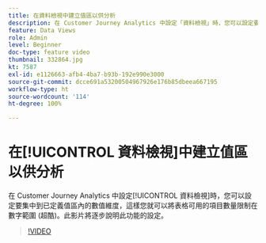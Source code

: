 ```yaml
---
title: 在資料檢視中建立值區以供分析
description: 在 Customer Journey Analytics 中設定「資料檢視」時，您可以設定要集中到已定義值區內的數值維度，這樣您就可以將表格可用的項目數量限制在數字範圍 (超酷)。此影片將逐步說明此功能的設定。
feature: Data Views
role: Admin
level: Beginner
doc-type: feature video
thumbnail: 332864.jpg
kt: 7587
exl-id: e1126663-afb4-4ba7-b93b-192e990e3000
source-git-commit: dcce691a53200504967926e176b85dbeea667195
workflow-type: ht
source-wordcount: '114'
ht-degree: 100%

---
```


# 在[!UICONTROL 資料檢視]中建立值區以供分析

在 Customer Journey Analytics 中設定[!UICONTROL 資料檢視]時，您可以設定要集中到已定義值區內的數值維度，這樣您就可以將表格可用的項目數量限制在數字範圍 (超酷)。此影片將逐步說明此功能的設定。

>[!VIDEO](https://video.tv.adobe.com/v/332864/?quality=12&learn=on)
